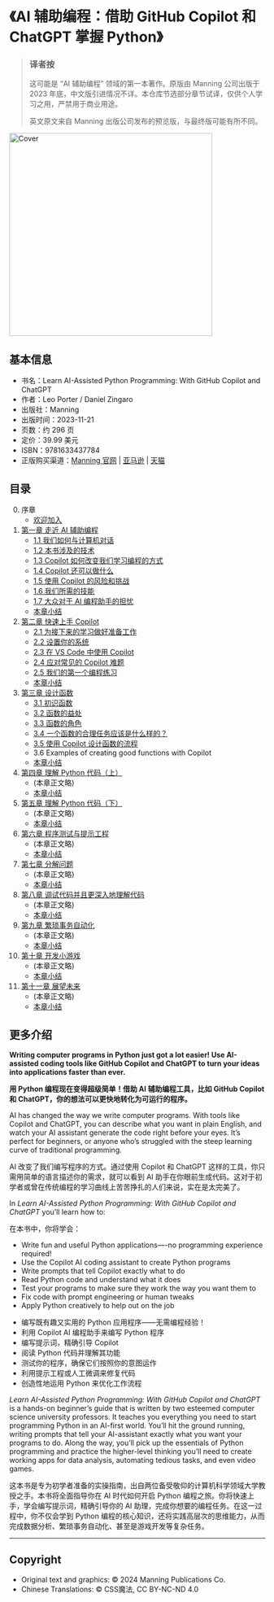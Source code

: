 
# 《AI 辅助编程：借助 GitHub Copilot 和 ChatGPT 掌握 Python》

> ### 译者按
>
> 这可能是 “AI 辅助编程” 领域的第一本著作。原版由 Manning 公司出版于 2023 年底，中文版引进情况不详。本仓库节选部分章节试译，仅供个人学习之用，严禁用于商业用途。
> 
> 英文原文来自 Manning 出版公司发布的预览版，与最终版可能有所不同。

<img src="https://github.com/cssmagic/Learn-AI-Assisted-Python-Programming/assets/1231359/1ce9bd10-bc02-4cf4-9598-939d9ab3dd17" width="399" alt="Cover">

## 基本信息

* 书名：Learn AI-Assisted Python Programming: With GitHub Copilot and ChatGPT
* 作者：Leo Porter / Daniel Zingaro
* 出版社：Manning
* 出版时间：2023-11-21
* 页数：约 296 页
* 定价：39.99 美元
* ISBN：9781633437784
* 正版购买渠道：[Manning 官网](https://www.manning.com/books/learn-ai-assisted-python-programming) | [亚马逊](https://www.amazon.com/Learn-AI-assisted-Python-Programming-Copilot/dp/1633437787) | [天猫](https://detail.tmall.com/item.htm?id=750376185496)

## 目录

0. 序章
	* [欢迎加入](https://github.com/cssmagic/Learn-AI-Assisted-Python-Programming/issues/1)
1. [第一章 走近 AI 辅助编程](https://github.com/cssmagic/Learn-AI-Assisted-Python-Programming/issues/2)
	* [1.1 我们如何与计算机对话](https://github.com/cssmagic/Learn-AI-Assisted-Python-Programming/issues/3)
	* [1.2 本书涉及的技术](https://github.com/cssmagic/Learn-AI-Assisted-Python-Programming/issues/4)
	* [1.3 Copilot 如何改变我们学习编程的方式](https://github.com/cssmagic/Learn-AI-Assisted-Python-Programming/issues/5)
	* [1.4 Copilot 还可以做什么](https://github.com/cssmagic/Learn-AI-Assisted-Python-Programming/issues/6)
	* [1.5 使用 Copilot 的风险和挑战](https://github.com/cssmagic/Learn-AI-Assisted-Python-Programming/issues/7)
	* [1.6 我们所需的技能](https://github.com/cssmagic/Learn-AI-Assisted-Python-Programming/issues/8)
	* [1.7 大众对于 AI 编程助手的担忧](https://github.com/cssmagic/Learn-AI-Assisted-Python-Programming/issues/9)
	* [本章小结](https://github.com/cssmagic/Learn-AI-Assisted-Python-Programming/issues/10)
2. [第二章 快速上手 Copilot](https://github.com/cssmagic/Learn-AI-Assisted-Python-Programming/issues/29)
	* [2.1 为接下来的学习做好准备工作](https://github.com/cssmagic/Learn-AI-Assisted-Python-Programming/issues/31)
	* [2.2 设置你的系统](https://github.com/cssmagic/Learn-AI-Assisted-Python-Programming/issues/32)
	* [2.3 在 VS Code 中使用 Copilot](https://github.com/cssmagic/Learn-AI-Assisted-Python-Programming/issues/33)
	* [2.4 应对常见的 Copilot 难题](https://github.com/cssmagic/Learn-AI-Assisted-Python-Programming/issues/34)
	* [2.5 我们的第一个编程练习](https://github.com/cssmagic/Learn-AI-Assisted-Python-Programming/issues/35)
	* [本章小结](https://github.com/cssmagic/Learn-AI-Assisted-Python-Programming/issues/30)
3. [第三章 设计函数](https://github.com/cssmagic/Learn-AI-Assisted-Python-Programming/issues/27)
	* [3.1 初识函数](https://github.com/cssmagic/Learn-AI-Assisted-Python-Programming/issues/36)
	* [3.2 函数的益处](https://github.com/cssmagic/Learn-AI-Assisted-Python-Programming/issues/37)
	* [3.3 函数的角色](https://github.com/cssmagic/Learn-AI-Assisted-Python-Programming/issues/38)
	* [3.4 一个函数的合理任务应该是什么样的？](https://github.com/cssmagic/Learn-AI-Assisted-Python-Programming/issues/39)
	* [3.5 使用 Copilot 设计函数的流程](https://github.com/cssmagic/Learn-AI-Assisted-Python-Programming/issues/40)
	* 3.6 Examples of creating good functions with Copilot
	* [本章小结](https://github.com/cssmagic/Learn-AI-Assisted-Python-Programming/issues/28)
4. [第四章 理解 Python 代码（上）](https://github.com/cssmagic/Learn-AI-Assisted-Python-Programming/issues/25)
	* (本章正文略)
	* [本章小结](https://github.com/cssmagic/Learn-AI-Assisted-Python-Programming/issues/26)
5. [第五章 理解 Python 代码（下）](https://github.com/cssmagic/Learn-AI-Assisted-Python-Programming/issues/11)
	* (本章正文略)
	* [本章小结](https://github.com/cssmagic/Learn-AI-Assisted-Python-Programming/issues/18)
6. [第六章 程序测试与提示工程](https://github.com/cssmagic/Learn-AI-Assisted-Python-Programming/issues/12)
	* (本章正文略)
	* [本章小结](https://github.com/cssmagic/Learn-AI-Assisted-Python-Programming/issues/19)
7. [第七章 分解问题](https://github.com/cssmagic/Learn-AI-Assisted-Python-Programming/issues/13)
	* (本章正文略)
	* [本章小结](https://github.com/cssmagic/Learn-AI-Assisted-Python-Programming/issues/20)
8. [第八章 调试代码并且更深入地理解代码](https://github.com/cssmagic/Learn-AI-Assisted-Python-Programming/issues/14)
	* (本章正文略)
	* [本章小结](https://github.com/cssmagic/Learn-AI-Assisted-Python-Programming/issues/21)
9. [第九章 繁琐事务自动化](https://github.com/cssmagic/Learn-AI-Assisted-Python-Programming/issues/15)
	* (本章正文略)
	* [本章小结](https://github.com/cssmagic/Learn-AI-Assisted-Python-Programming/issues/22)
10. [第十章 开发小游戏](https://github.com/cssmagic/Learn-AI-Assisted-Python-Programming/issues/16)
	* (本章正文略)
	* [本章小结](https://github.com/cssmagic/Learn-AI-Assisted-Python-Programming/issues/23)
11. [第十一章 展望未来](https://github.com/cssmagic/Learn-AI-Assisted-Python-Programming/issues/17)
	* (本章正文略)
	* [本章小结](https://github.com/cssmagic/Learn-AI-Assisted-Python-Programming/issues/24)

## 更多介绍

**Writing computer programs in Python just got a lot easier! Use AI-assisted coding tools like GitHub Copilot and ChatGPT to turn your ideas into applications faster than ever.**

**用 Python 编程现在变得超级简单！借助 AI 辅助编程工具，比如 GitHub Copilot 和 ChatGPT，你的想法可以更快地转化为可运行的程序。**

AI has changed the way we write computer programs. With tools like Copilot and ChatGPT, you can describe what you want in plain English, and watch your AI assistant generate the code right before your eyes. It’s perfect for beginners, or anyone who’s struggled with the steep learning curve of traditional programming.

AI 改变了我们编写程序的方式。通过使用 Copilot 和 ChatGPT 这样的工具，你只需用简单的语言描述你的需求，就可以看到 AI 助手在你眼前生成代码。这对于初学者或曾在传统编程的学习曲线上苦苦挣扎的人们来说，实在是太完美了。

In _Learn AI-Assisted Python Programming: With GitHub Copilot and ChatGPT_ you’ll learn how to:

在本书中，你将学会：

*   Write fun and useful Python applications—-no programming experience required!
*   Use the Copilot AI coding assistant to create Python programs
*   Write prompts that tell Copilot exactly what to do
*   Read Python code and understand what it does
*   Test your programs to make sure they work the way you want them to
*   Fix code with prompt engineering or human tweaks
*   Apply Python creatively to help out on the job

<!-- -->

*   编写既有趣又实用的 Python 应用程序——无需编程经验！
*   利用 Copilot AI 编程助手来编写 Python 程序
*   编写提示词，精确引导 Copilot
*   阅读 Python 代码并理解其功能
*   测试你的程序，确保它们按照你的意图运作
*   利用提示工程或人工微调来修复代码
*   创造性地运用 Python 来优化工作流程

_Learn AI-Assisted Python Programming: With GitHub Copilot and ChatGPT_ is a hands-on beginner’s guide that is written by two esteemed computer science university professors. It teaches you everything you need to start programming Python in an AI-first world. You’ll hit the ground running, writing prompts that tell your AI-assistant exactly what you want your programs to do. Along the way, you’ll pick up the essentials of Python programming and practice the higher-level thinking you’ll need to create working apps for data analysis, automating tedious tasks, and even video games.

这本书是专为初学者准备的实操指南，出自两位备受敬仰的计算机科学领域大学教授之手。本书将全面指导你在 AI 时代如何开启 Python 编程之旅。你将快速上手，学会编写提示词，精确引导你的 AI 助理，完成你想要的编程任务。在这一过程中，你不仅会学到 Python 编程的核心知识，还将实践高层次的思维能力，从而完成数据分析、繁琐事务自动化、甚至是游戏开发等复杂任务。

***

## Copyright

* Original text and graphics: © 2024 Manning Publications Co.
* Chinese Translations: © CSS魔法, CC BY-NC-ND 4.0

